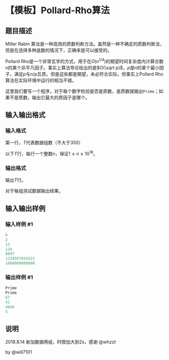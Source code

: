 # 【模板】Pollard-Rho算法

## 题目描述

Miller Rabin 算法是一种高效的质数判断方法。虽然是一种不确定的质数判断法，但是在选择多种底数的情况下，正确率是可以接受的。

Pollard Rho是一个非常玄学的方式，用于在$O(n^{1/4})$的期望时间复杂度内计算合数n的某个非平凡因子。事实上算法导论给出的是$O(\sqrt p)$，$p$是$n$的某个最小因子，满足$p$与$n/p$互质。但是这些都是期望，未必符合实际。但事实上Pollard Rho算法在实际环境中运行的相当不错。

这里我们要写一个程序，对于每个数字检验是否是质数，是质数就输出`Prime`；如果不是质数，输出它最大的质因子是哪个。

## 输入输出格式

### 输入格式

第一行，$T$代表数据组数（不大于$350$）

以下$T$行，每行一个整数$n$，保证$1\le n\le 10^{18}$。

### 输出格式

输出$T$行。

对于每组测试数据输出结果。

## 输入输出样例

### 输入样例 #1

```cpp
6
2
13
134
8897
1234567654321
1000000000000
```


### 输出样例 #1

```cpp
Prime
Prime
67
41
4649
5
```


## 说明

2018.8.14 新加数据两组，时限加大到2s，感谢 @whzzt

by @will7101

